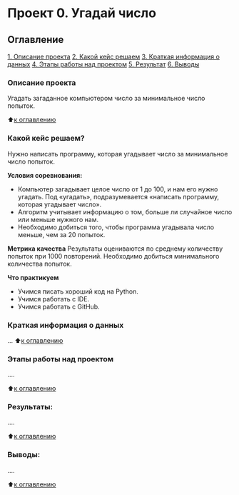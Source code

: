 # Проект 0. Угадай число

## Оглавление
[1. Описание проекта](https://github.com/mershkov/sf_data_science/tree/main/project_0/README.md#Описание-проекта)
[2. Какой кейс решаем](https://github.com/mershkov/sf_data_science/tree/main/project_0/README.md#Какой-кейс-решаем)
[3. Краткая информация о данных](https://github.com/mershkov/sf_data_science/tree/main/project_0/README.md#Краткая-информация-о-данных)
[4. Этапы работы над проектом](https://github.com/mershkov/sf_data_science/tree/main/project_0/README.md#Этапы-работы-над-проектом)
[5. Результат](https://github.com/mershkov/sf_data_science/tree/main/project_0/README.md#Результат)
[6. Выводы](https://github.com/mershkov/sf_data_science/tree/main/project_0/README.md#Выводы)

### Описание проекта
Угадать загаданное компьютером число за минимальное число попыток.

:arrow_up:[к оглавлению](https://github.com/mershkov/sf_data_science/tree/main/project_0/README.md#Оглавление)

### Какой кейс решаем?
Нужно написать программу, которая угадывает число за минимальное число попыток.

**Условия соревнования:**
- Компьютер загадывает целое число от 1 до 100, и нам его нужно угадать. Под «угадать», подразумевается «написать программу, которая угадывает число».
- Алгоритм учитывает информацию о том, больше ли случайное число или меньше нужного нам.
- Необходимо добиться того, чтобы программа угадывала число меньше, чем за 20 попыток.

**Метрика качества**
Результаты оцениваются по среднему количеству попыток при 1000 повторений. Необходимо добиться минимального количества попыток.

**Что практикуем**
- Учимся писать хороший код на Python.
- Учимся работать с IDE.
- Учимся работать с GitHub.

### Краткая информация о данных
...
:arrow_up:[к оглавлению](https://github.com/mershkov/sf_data_science/tree/main/project_0/README.md#Оглавление)

### Этапы работы над проектом  
....

:arrow_up:[к оглавлению](https://github.com/mershkov/sf_data_science/tree/main/project_0/README.md#Оглавление)


### Результаты:  
....

:arrow_up:[к оглавлению](https://github.com/mershkov/sf_data_science/tree/main/project_0/README.md#Оглавление)


### Выводы:  
....

:arrow_up:[к оглавлению](https://github.com/mershkov/sf_data_science/tree/main/project_0/README.md#Оглавление)
